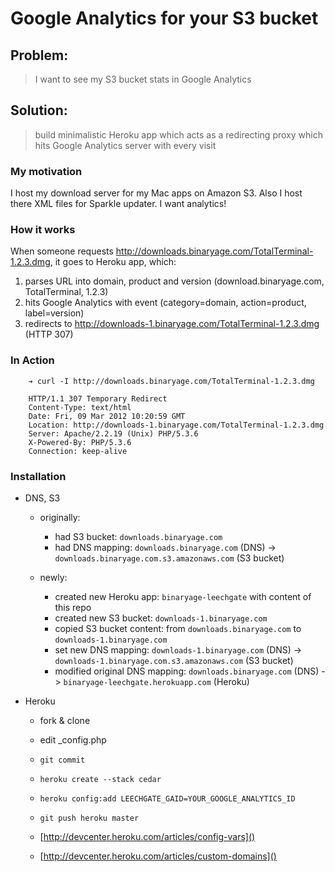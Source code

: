# Google Analytics for your S3 bucket

## Problem: 

> I want to see my S3 bucket stats in Google Analytics

## Solution: 

> build minimalistic Heroku app which acts as a redirecting proxy which hits Google Analytics server with every visit

### My motivation

I host my download server for my Mac apps on Amazon S3. Also I host there XML files for Sparkle updater. I want analytics!

### How it works

When someone requests http://downloads.binaryage.com/TotalTerminal-1.2.3.dmg, it goes to Heroku app, which:
	
  1. parses URL into domain, product and version (download.binaryage.com, TotalTerminal, 1.2.3)
  2. hits Google Analytics with event (category=domain, action=product, label=version)
  3. redirects to http://downloads-1.binaryage.com/TotalTerminal-1.2.3.dmg (HTTP 307)
  
### In Action

		➔ curl -I http://downloads.binaryage.com/TotalTerminal-1.2.3.dmg
		
        HTTP/1.1 307 Temporary Redirect
		Content-Type: text/html
		Date: Fri, 09 Mar 2012 10:20:59 GMT
		Location: http://downloads-1.binaryage.com/TotalTerminal-1.2.3.dmg
		Server: Apache/2.2.19 (Unix) PHP/5.3.6
		X-Powered-By: PHP/5.3.6
		Connection: keep-alive  

### Installation
  
  * DNS, S3
    * originally:
      * had S3 bucket: `downloads.binaryage.com`
	  * had DNS mapping: `downloads.binaryage.com` (DNS) -> `downloads.binaryage.com.s3.amazonaws.com` (S3 bucket)

    * newly:
      * created new Heroku app: `binaryage-leechgate` with content of this repo
      * created new S3 bucket: `downloads-1.binaryage.com`
	  * copied S3 bucket content: from `downloads.binaryage.com` to `downloads-1.binaryage.com`
	  * set new DNS mapping: `downloads-1.binaryage.com` (DNS) -> `downloads-1.binaryage.com.s3.amazonaws.com` (S3 bucket)
	  * modified original DNS mapping: `downloads.binaryage.com` (DNS) -> `binaryage-leechgate.herokuapp.com` (Heroku)

  * Heroku
	* fork & clone
	* edit _config.php
	* `git commit`

	* `heroku create --stack cedar`
    * `heroku config:add LEECHGATE_GAID=YOUR_GOOGLE_ANALYTICS_ID`
    * `git push heroku master` 
		
    * [http://devcenter.heroku.com/articles/config-vars]()
	* [http://devcenter.heroku.com/articles/custom-domains]()